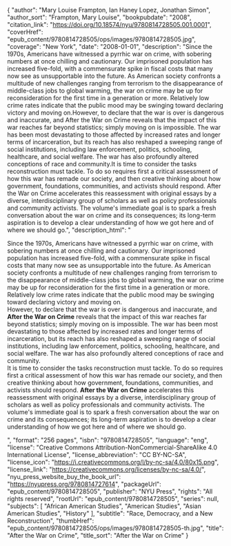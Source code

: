 {
  "author": "Mary Louise Frampton, Ian Haney Lopez, Jonathan Simon",
  "author_sort": "Frampton, Mary Louise",
  "bookpubdate": "2008",
  "citation_link": "https://doi.org/10.18574/nyu/9780814728505.001.0001",
  "coverHref": "epub_content/9780814728505/ops/images/9780814728505.jpg",
  "coverage": "New York",
  "date": "2008-01-01",
  "description": "Since the 1970s, Americans have witnessed a pyrrhic war on crime, with sobering numbers at once chilling and cautionary. Our imprisoned population has increased five-fold, with a commensurate spike in fiscal costs that many now see as unsupportable into the future. As American society confronts a multitude of new challenges ranging from terrorism to the disappearance of middle-class jobs to global warming, the war on crime may be up for reconsideration for the first time in a generation or more. Relatively low crime rates indicate that the public mood may be swinging toward declaring victory and moving on.However, to declare that the war is over is dangerous and inaccurate, and After the War on Crime reveals that the impact of this war reaches far beyond statistics; simply moving on is impossible. The war has been most devastating to those affected by increased rates and longer terms of incarceration, but its reach has also reshaped a sweeping range of social institutions, including law enforcement, politics, schooling, healthcare, and social welfare. The war has also profoundly altered conceptions of race and community.It is time to consider the tasks reconstruction must tackle. To do so requires first a critical assessment of how this war has remade our society, and then creative thinking about how government, foundations, communities, and activists should respond. After the War on Crime accelerates this reassessment with original essays by a diverse, interdisciplinary group of scholars as well as policy professionals and community activists. The volume&#39;s immediate goal is to spark a fresh conversation about the war on crime and its consequences; its long-term aspiration is to develop a clear understanding of how we got here and of where we should go.",
  "description_html": "<p>Since the 1970s, Americans have witnessed a pyrrhic war on crime, with sobering numbers at once chilling and cautionary. Our imprisoned population has increased five-fold, with a commensurate spike in fiscal costs that many now see as unsupportable into the future. As American society confronts a multitude of new challenges ranging from terrorism to the disappearance of middle-class jobs to global warming, the war on crime may be up for reconsideration for the first time in a generation or more. Relatively low crime rates indicate that the public mood may be swinging toward declaring victory and moving on.<br>However, to declare that the war is over is dangerous and inaccurate, and <b>After the War on Crime</b> reveals that the impact of this war reaches far beyond statistics; simply moving on is impossible. The war has been most devastating to those affected by increased rates and longer terms of incarceration, but its reach has also reshaped a sweeping range of social institutions, including law enforcement, politics, schooling, healthcare, and social welfare. The war has also profoundly altered conceptions of race and community.<br>It is time to consider the tasks reconstruction must tackle. To do so requires first a critical assessment of how this war has remade our society, and then creative thinking about how government, foundations, communities, and activists should respond. <b>After the War on Crime</b> accelerates this reassessment with original essays by a diverse, interdisciplinary group of scholars as well as policy professionals and community activists. The volume&#39;s immediate goal is to spark a fresh conversation about the war on crime and its consequences; its long-term aspiration is to develop a clear understanding of how we got here and of where we should go.</p>",
  "format": "256 pages",
  "isbn": "9780814728505",
  "language": "eng",
  "license": "Creative Commons Attribution-NonCommercial-ShareAlike 4.0 International License",
  "license_abbreviation": "CC BY-NC-SA",
  "license_icon": "https://i.creativecommons.org/l/by-nc-sa/4.0/80x15.png",
  "license_link": "https://creativecommons.org/licenses/by-nc-sa/4.0/",
  "nyu_press_website_buy_the_book_url": "https://nyupress.org/9780814727614",
  "packageUrl": "epub_content/9780814728505",
  "publisher": "NYU Press",
  "rights": "All rights reserved",
  "rootUrl": "epub_content/9780814728505",
  "series": null,
  "subjects": [
    "African American Studies",
    "American Studies",
    "Asian American Studies",
    "History"
  ],
  "subtitle": "Race, Democracy, and a New Reconstruction",
  "thumbHref": "epub_content/9780814728505/ops/images/9780814728505-th.jpg",
  "title": "After the War on Crime",
  "title_sort": "After the War on Crime"
}
